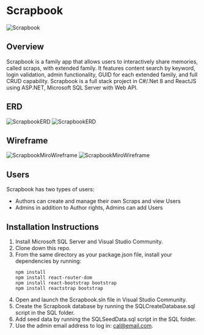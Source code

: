 # Scrapbook
![Scrapbook](https://github.com/CalBoyt/Scrapbook/assets/143360446/ec6796a1-ecb6-46a1-a05e-77e5b16bc777)

## Overview

Scrapbook is a family app that allows users to interactively share memories, called scraps, with extended family. It features content search by keyword, login validation, admin functionality, GUID for each extended family, and full CRUD capability. Scrapbook is a full stack project in C#/.Net 8 and ReactJS using ASP.NET, Microsoft SQL Server with Web API.

## ERD
![ScrapbookERD](https://github.com/CalBoyt/Scrapbook/assets/143360446/ae4fe54c-0066-4dbb-91d2-235a72c7155d)
![ScrapbookERD](https://github.com/CalBoyt/Scrapbook/assets/143360446/ae4fe54c-0066-4dbb-91d2-235a72c7155d)

## Wireframe
![ScrapbookMiroWireframe](https://github.com/CalBoyt/Scrapbook/assets/143360446/07c473ae-eb69-439e-8d0c-be7d8174cc95)
![ScrapbookMiroWireframe](https://github.com/CalBoyt/Scrapbook/assets/143360446/07c473ae-eb69-439e-8d0c-be7d8174cc95)

## Users

Scrapbook has two types of users:

* Authors can create and manage their own Scraps and view Users
* Admins in addition to Author rights, Admins can add Users

## Installation Instructions

1. Install Microsoft SQL Server and Visual Studio Community.
2. Clone down this repo.
3. From the same directory as your package.json file, install your dependencies by running:
   ```
   npm install
   npm install react-router-dom
   npm install react-bootstrap bootstrap
   npm install reactstrap bootstrap
   
   ```
4. Open and launch the Scrapbook.sln file in Visual Studio Community.  
5. Create the Scrapbook database by running the SQLCreateDatabase.sql script in the SQL folder.
6. Add seed data by running the SQLSeedData.sql script in the SQL folder.
7. Use the admin email address to log in: cal@email.com.
